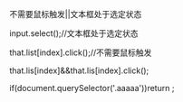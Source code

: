 不需要鼠标触发||文本框处于选定状态 

input.select();//文本框处于选定状态 

that.list[index].click();//不需要鼠标触发

that.lis[index]&&that.lis[index].click();

if(document.querySelector('.aaaaa'))return ;